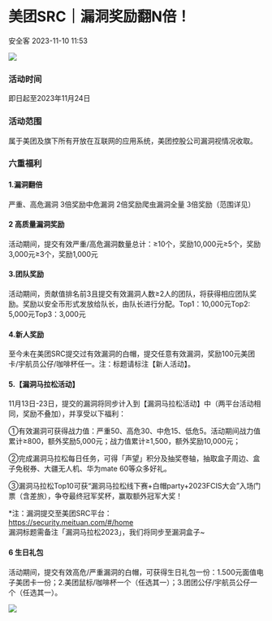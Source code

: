 #  美团SRC｜漏洞奖励翻N倍！   
 安全客   2023-11-10 11:53  
  
![](https://mmbiz.qpic.cn/sz_mmbiz_png/Ok4fxxCpBb7uz9GibIlvpNUNVfPvoMQGPOp5n0AGTkBoiastOoXusnju2Gfe51ksRyP5luuzbQpbFPC13Mr3W42A/640?wx_fmt=png "")  
### 活动时间  
  
即日起至2023年11月24日  
### 活动范围  
  
属于美团及旗下所有开放在互联网的应用系统，美团控股公司漏洞视情况收取。  
### 六重福利  
#### 1.漏洞翻倍  
  
严重、高危漏洞 3倍奖励中危漏洞 2倍奖励爬虫漏洞全量 3倍奖励（范围详见）  
#### 2 高质量漏洞奖励  
  
活动期间，提交有效严重/高危漏洞数量总计：≥10个，奖励10,000元≥5个，奖励3,000元≥3个，奖励1,000元  
#### 3.团队奖励  
  
活动期间，贡献值排名前3且提交有效漏洞人数≥2人的团队，将获得相应团队奖励。奖励以安全币形式发放给队长，由队长进行分配。Top1：10,000元Top2: 5,000元Top3：3,000元  
#### 4.新人奖励  
  
至今未在美团SRC提交过有效漏洞的白帽，提交任意有效漏洞，奖励100元美团卡/宇航员公仔/咖啡杯任一。注：标题请标注【新人活动】。  
#### 5.【漏洞马拉松活动】  
  
11月13日-23日，提交的漏洞将同步计入到【漏洞马拉松活动】中（两平台活动相同，奖励不叠加），并享受以下福利：  
  
①有效漏洞可获得战力值：严重50、高危30、中危15、低危5。活动期间战力值累计≥800，额外奖励5,000元；战力值累计≥1,500，额外奖励10,000元；  
  
②完成漏洞马拉松每日任务，可得「声望」积分及抽奖卷轴，抽取盒子周边、盒子免税券、大疆无人机、华为mate 60等众多好礼。  
  
③漏洞马拉松Top10可获“漏洞马拉松线下赛+白帽party+2023FCIS大会”入场门票（含差旅），争夺最终冠军奖杯，赢取额外冠军大奖！  
  
*注：漏洞提交至美团SRC平台：  
https://security.meituan.com/#/home  
漏洞标题需备注「漏洞马拉松2023」，我们将同步至漏洞盒子~  
#### 6 生日礼包  
  
活动期间，提交有效高危/严重漏洞的白帽，可获得生日礼包一份：1.500元面值电子美团卡一份；2.美团鼠标/咖啡杯一个（任选其一）；3.团团公仔/宇航员公仔一个（任选其一）。  
  
![](https://mmbiz.qpic.cn/sz_mmbiz_png/Ok4fxxCpBb7uz9GibIlvpNUNVfPvoMQGPUFnpc89nyWM29mkCL2hYiayUDWZ21vYGu4gA9qCYlf04IldyBqCtT2A/640?wx_fmt=png "")  
  
  
